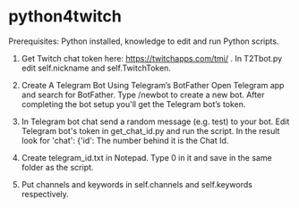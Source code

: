 # python4twitch

Prerequisites: Python installed, knowledge to edit and run Python scripts.

1. Get Twitch chat token here: https://twitchapps.com/tmi/ .
    In T2Tbot.py edit self.nickname and self.TwitchToken.

2. Create A Telegram Bot Using Telegram’s BotFather
    Open Telegram app and search for BotFather.
    Type /newbot to create a new bot. After completing the bot setup you'll get the Telegram bot’s token.

3. In Telegram bot chat send a random message (e.g. test) to your bot. 
    Edit Telegram bot's token in get_chat_id.py and run the script.
    In the result look for 'chat': {'id': 
    The number behind it is the Chat Id.

4. Create telegram_id.txt in Notepad. Type 0 in it and save in the same folder as the script.

5. Put channels and keywords in self.channels and self.keywords respectively.
